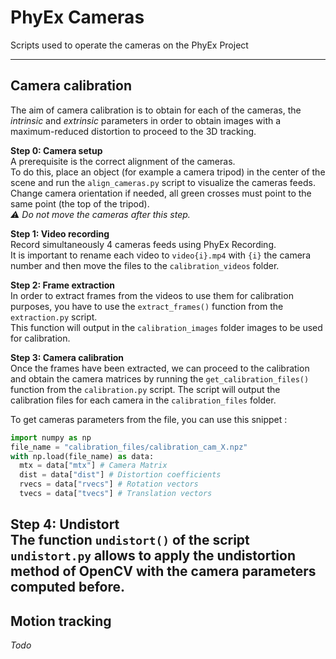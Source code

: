 # PhyEx Cameras
Scripts used to operate the cameras on the PhyEx Project
___
## Camera calibration
The aim of camera calibration is to obtain for each of the cameras, the _intrinsic_ and _extrinsic_ parameters in order to obtain images with a maximum-reduced distortion to proceed to the 3D tracking.


**Step 0: Camera setup**  
A prerequisite is the correct alignment of the cameras.  
To do this, place an object (for example a camera tripod) in the center of the scene and run the `align_cameras.py` script to visualize the cameras feeds. Change camera orientation if needed, all green crosses must point to the same point (the top of the tripod).   
*⚠️ Do not move the cameras after this step.*

**Step 1: Video recording**   
Record simultaneously 4 cameras feeds using PhyEx Recording.  
It is important to rename each video to `video{i}.mp4` with `{i}` the camera number and then move the files to the `calibration_videos` folder.

**Step 2: Frame extraction**  
In order to extract frames from the videos to use them for calibration purposes, you have to use the `extract_frames()` function from the `extraction.py` script.  
This function will output in the `calibration_images` folder images to be used for calibration.

**Step 3: Camera calibration**  
Once the frames have been extracted, we can proceed to the calibration and obtain the camera matrices by running the `get_calibration_files()` function from the `calibration.py` script.
The script will output the calibration files for each camera in the `calibration_files` folder.   

To get cameras parameters from the file, you can use this snippet :
```py
import numpy as np
file_name = "calibration_files/calibration_cam_X.npz"
with np.load(file_name) as data:
  mtx = data["mtx"] # Camera Matrix
  dist = data["dist"] # Distortion coefficients
  rvecs = data["rvecs"] # Rotation vectors
  tvecs = data["tvecs"] # Translation vectors
```

**Step 4: Undistort**   
The function `undistort()` of the script `undistort.py` allows to apply the undistortion method of OpenCV with the camera parameters computed before.
---
## Motion tracking
*Todo*